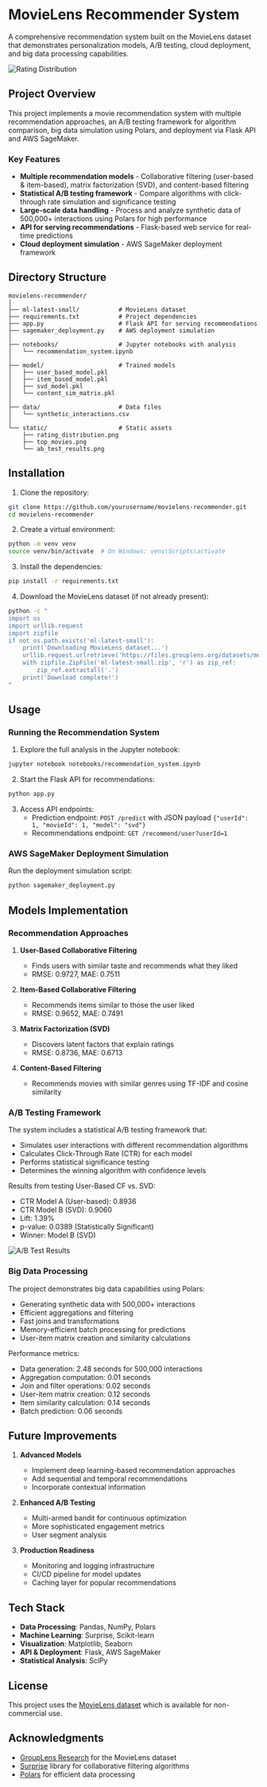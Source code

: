 # MovieLens Recommender System

A comprehensive recommendation system built on the MovieLens dataset that demonstrates personalization models, A/B testing, cloud deployment, and big data processing capabilities.

![Rating Distribution](static/rating_distribution.png)

## Project Overview

This project implements a movie recommendation system with multiple recommendation approaches, an A/B testing framework for algorithm comparison, big data simulation using Polars, and deployment via Flask API and AWS SageMaker.

### Key Features

- **Multiple recommendation models** - Collaborative filtering (user-based & item-based), matrix factorization (SVD), and content-based filtering
- **Statistical A/B testing framework** - Compare algorithms with click-through rate simulation and significance testing
- **Large-scale data handling** - Process and analyze synthetic data of 500,000+ interactions using Polars for high performance
- **API for serving recommendations** - Flask-based web service for real-time predictions
- **Cloud deployment simulation** - AWS SageMaker deployment framework

## Directory Structure

```
movielens-recommender/
│
├── ml-latest-small/           # MovieLens dataset
├── requirements.txt           # Project dependencies
├── app.py                     # Flask API for serving recommendations
├── sagemaker_deployment.py    # AWS deployment simulation
│
├── notebooks/                 # Jupyter notebooks with analysis
│   └── recommendation_system.ipynb
│
├── model/                     # Trained models
│   ├── user_based_model.pkl
│   ├── item_based_model.pkl
│   ├── svd_model.pkl
│   └── content_sim_matrix.pkl
│
├── data/                      # Data files
│   └── synthetic_interactions.csv
│
└── static/                    # Static assets
    ├── rating_distribution.png
    ├── top_movies.png
    └── ab_test_results.png
```

## Installation

1. Clone the repository:
```bash
git clone https://github.com/yourusername/movielens-recommender.git
cd movielens-recommender
```

2. Create a virtual environment:
```bash
python -m venv venv
source venv/bin/activate  # On Windows: venv\Scripts\activate
```

3. Install the dependencies:
```bash
pip install -r requirements.txt
```

4. Download the MovieLens dataset (if not already present):
```bash
python -c "
import os
import urllib.request
import zipfile
if not os.path.exists('ml-latest-small'):
    print('Downloading MovieLens dataset...')
    urllib.request.urlretrieve('https://files.grouplens.org/datasets/movielens/ml-latest-small.zip', 'ml-latest-small.zip')
    with zipfile.ZipFile('ml-latest-small.zip', 'r') as zip_ref:
        zip_ref.extractall('.')
    print('Download complete!')
"
```

## Usage

### Running the Recommendation System

1. Explore the full analysis in the Jupyter notebook:
```bash
jupyter notebook notebooks/recommendation_system.ipynb
```

2. Start the Flask API for recommendations:
```bash
python app.py
```

3. Access API endpoints:
   - Prediction endpoint: `POST /predict` with JSON payload `{"userId": 1, "movieId": 1, "model": "svd"}`
   - Recommendations endpoint: `GET /recommend/user?userId=1`

### AWS SageMaker Deployment Simulation

Run the deployment simulation script:
```bash
python sagemaker_deployment.py
```

## Models Implementation

### Recommendation Approaches

1. **User-Based Collaborative Filtering**
   - Finds users with similar taste and recommends what they liked
   - RMSE: 0.9727, MAE: 0.7511

2. **Item-Based Collaborative Filtering**
   - Recommends items similar to those the user liked
   - RMSE: 0.9652, MAE: 0.7491

3. **Matrix Factorization (SVD)**
   - Discovers latent factors that explain ratings
   - RMSE: 0.8736, MAE: 0.6713

4. **Content-Based Filtering**
   - Recommends movies with similar genres using TF-IDF and cosine similarity

### A/B Testing Framework

The system includes a statistical A/B testing framework that:
- Simulates user interactions with different recommendation algorithms
- Calculates Click-Through Rate (CTR) for each model
- Performs statistical significance testing
- Determines the winning algorithm with confidence levels

Results from testing User-Based CF vs. SVD:
- CTR Model A (User-based): 0.8936
- CTR Model B (SVD): 0.9060
- Lift: 1.39%
- p-value: 0.0389 (Statistically Significant)
- Winner: Model B (SVD)

![A/B Test Results](static/ab_test_results.png)

### Big Data Processing

The project demonstrates big data capabilities using Polars:
- Generating synthetic data with 500,000+ interactions
- Efficient aggregations and filtering
- Fast joins and transformations
- Memory-efficient batch processing for predictions
- User-item matrix creation and similarity calculations

Performance metrics:
- Data generation: 2.48 seconds for 500,000 interactions
- Aggregation computation: 0.01 seconds
- Join and filter operations: 0.02 seconds
- User-item matrix creation: 0.12 seconds
- Item similarity calculation: 0.14 seconds
- Batch prediction: 0.06 seconds

## Future Improvements

1. **Advanced Models**
   - Implement deep learning-based recommendation approaches
   - Add sequential and temporal recommendations
   - Incorporate contextual information

2. **Enhanced A/B Testing**
   - Multi-armed bandit for continuous optimization
   - More sophisticated engagement metrics
   - User segment analysis

3. **Production Readiness**
   - Monitoring and logging infrastructure
   - CI/CD pipeline for model updates
   - Caching layer for popular recommendations

## Tech Stack

- **Data Processing**: Pandas, NumPy, Polars
- **Machine Learning**: Surprise, Scikit-learn
- **Visualization**: Matplotlib, Seaborn
- **API & Deployment**: Flask, AWS SageMaker
- **Statistical Analysis**: SciPy

## License

This project uses the [MovieLens dataset](https://grouplens.org/datasets/movielens/) which is available for non-commercial use.

## Acknowledgments

- [GroupLens Research](https://grouplens.org/) for the MovieLens dataset
- [Surprise](https://surpriselib.com/) library for collaborative filtering algorithms
- [Polars](https://pola.rs/) for efficient data processing
